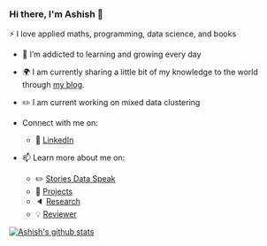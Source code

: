 <!-- Please don't remove this: Grab your social icons from https://github.com/carlsednaoui/gitsocial -->


### Hi there, I'm Ashish 👋

<!--
**duttashi/duttashi** is a ✨ _special_ ✨ repository because its `README.md` (this file) appears on your GitHub profile.
-->

:zap: I love applied maths, programming, data science, and books
- 🌱 I’m addicted to learning and growing every day
- :earth_africa: I am currently sharing a little bit of my knowledge to the world through [my blog](https://duttashi.github.io/blog/).
- :pencil2:	I am current working on mixed data clustering 
- Connect with me on:
  - :office: [LinkedIn](https://www.linkedin.com/in/duttashish/)
  
- 📫 Learn more about me on:  
  - :pencil2: [Stories Data Speak](https://duttashi.github.io/blog/)
  - :dart: [Projects](https://duttashi.github.io/projects/)
  - :speaker: [Research](https://scholar.google.com/citations?user=AIGfYdEAAAAJ&hl=en)
  - :bulb: [Reviewer](https://publons.com/researcher/1324629/ashish-dutt/)
  
[![Ashish's github stats](https://github-readme-stats.vercel.app/api?username=duttashi&count_private=true&show_icons=true&theme=radical&hide_rank=false)](https://github.com/anuraghazra/github-readme-stats)



